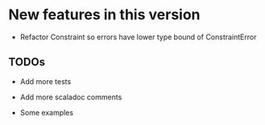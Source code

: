 New features in this version
============================

- Refactor Constraint so errors have lower type bound of ConstraintError

 TODOs
------

- Add more tests

- Add more scaladoc comments

- Some examples

